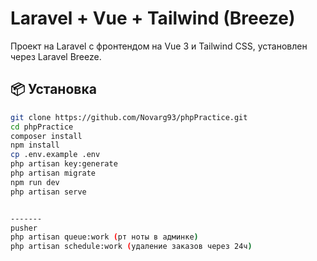 # Laravel + Vue + Tailwind (Breeze)

Проект на Laravel с фронтендом на Vue 3 и Tailwind CSS, установлен через Laravel Breeze.

## 📦 Установка

```bash
git clone https://github.com/Novarg93/phpPractice.git
cd phpPractice
composer install
npm install
cp .env.example .env
php artisan key:generate
php artisan migrate
npm run dev
php artisan serve


-------
pusher 
php artisan queue:work (рт ноты в админке)
php artisan schedule:work (удаление заказов через 24ч)